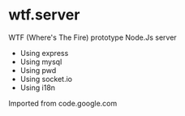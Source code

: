 # wtf.server
WTF (Where's The Fire) prototype Node.Js server


- Using express
- Using mysql
- Using pwd
- Using socket.io
- Using i18n

Imported from code.google.com
